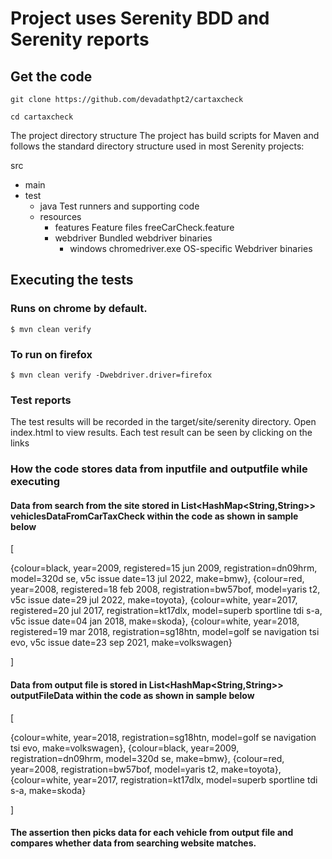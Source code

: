 # Project uses Serenity BDD and Serenity reports

## Get the code

```git clone https://github.com/devadathpt2/cartaxcheck```

```cd cartaxcheck```

The project directory structure
The project has build scripts for Maven and follows the standard directory structure used in most Serenity projects:

src
  + main
  + test
    + java                          Test runners and supporting code
    + resources
      + features                    Feature files
          freeCarCheck.feature  
      + webdriver                   Bundled webdriver binaries
        + windows
          chromedriver.exe          OS-specific Webdriver binaries

## Executing the tests

### Runs on chrome by default.
```$ mvn clean verify```

### To run on firefox
```$ mvn clean verify -Dwebdriver.driver=firefox```


### Test reports
The test results will be recorded in the target/site/serenity directory.
Open index.html to view results. Each test result can be seen by clicking on the links

### How the code stores data from inputfile and outputfile while executing

#### Data from search from the site stored in List<HashMap<String,String>> vehiclesDataFromCarTaxCheck within the code as shown in sample below

[

{colour=black, year=2009, registered=15 jun 2009, registration=dn09hrm, model=320d se, v5c issue date=13 jul 2022, make=bmw}, 
{colour=red, year=2008, registered=18 feb 2008, registration=bw57bof, model=yaris t2, v5c issue date=29 jul 2022, make=toyota}, 
{colour=white, year=2017, registered=20 jul 2017, registration=kt17dlx, model=superb sportline tdi s-a, v5c issue date=04 jan 2018, make=skoda},
{colour=white, year=2018, registered=19 mar 2018, registration=sg18htn, model=golf se navigation tsi evo, v5c issue date=23 sep 2021, make=volkswagen}

]

#### Data from output file is stored in List<HashMap<String,String>> outputFileData within the code as shown in sample below
[

{colour=white, year=2018, registration=sg18htn, model=golf se navigation tsi evo, make=volkswagen},
{colour=black, year=2009, registration=dn09hrm, model=320d se, make=bmw},
{colour=red, year=2008, registration=bw57bof, model=yaris t2, make=toyota},
{colour=white, year=2017, registration=kt17dlx, model=superb sportline tdi s-a, make=skoda}

]

#### The assertion then picks data for each vehicle from output file and compares whether data from searching website matches.
